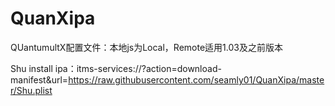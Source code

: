 # QuanXipa

QUantumultX配置文件：本地js为Local，Remote适用1.03及之前版本


Shu install ipa：itms-services://?action=download-manifest&amp;url=https://raw.githubusercontent.com/seamly01/QuanXipa/master/Shu.plist